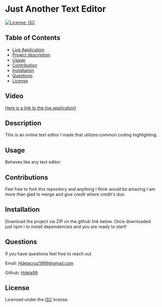 
# Just Another Text Editor

[![License: ISC](https://img.shields.io/badge/License-ISC-blue.svg)](https://opensource.org/licenses/ISC)

## Table of Contents
- [Live Application](#LiveApp)
- [Project description](#Description)
- [Usage](#Usage)
- [Contribution](#Contribution)
- [Installation](#Installation)
- [Questions](#Questions)
- [License](#License)


## Video
[Here is a link to the live application!](https://obscure-refuge-11279.herokuapp.com/) 

## Description
This is an online text editor I made that utilizes common coding highlighting. 

## Usage
Behaves like any text editor. 
## Contributions
Feel free to fork this repository and anything I think would be amazing I am more than glad to merge and give credit where credit's due. 

## Installation
Download the project via ZIP on the github link below. Once downloaded just npm I to install dependencies and you are ready to start!

## Questions
If you have questions feel free to reach out

Email: [Hdelacruz1999@gmail.com](mailto:Hdelacruz1999@gmail.com) 

Github: [Hdela99](https://github.com/Hdela99/EditedIt-The-Text-Editor)

## License
Licensed under the [ISC](https://choosealicense.com/licenses/isc/) license.
  

